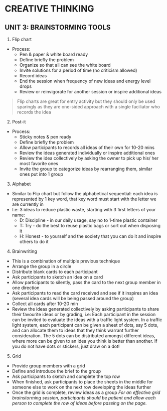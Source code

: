 # CREATIVE THINKING

## UNIT 3: BRAINSTORMING TOOLS

1. Flip chart
  - Process:
    * Pen & paper & white board ready
    * Define briefly the problem
    * Organize so that all can see the white board
    * Invite solutions for a period of time (no criticism allowed)
    * Record ideas
    * End the session when frequency of new ideas and energy level drops
    * Review or reinvigorate for another session or inspire additional ideas
    
  > Flip charts are great for entry activity but they should only be used sparingly as they are one-sided approach with a single faciliator who records the idea
  
2. Post-it
  - Process:
    * Sticky notes & pen ready
    * Define briefly the problem
    * Allow participants to records all ideas of their own for 10-20 mins
    * Review the ideas generated individually or inspire additional ones
    * Review the idea collectively by asking the owner to pick up his/ her most favorite ones
    * Invite the group to categorize ideas by rearranging them, similar ones put into 1 group
    
3. Alphabet
  - Similar to Flip chart but follow the alphabetical sequential: each idea is represented by 1 key word, that key word must start with the letter we are currently in
  - I.e: 3 ideas to reduce plastic waste, starting with 3 first letters of your name:
    * D: Discipline - in our daily usage, say no to 1-time plastic container
    * T: Try - do the best to reuse plastic bags or sort out when disposing it
    * H: Honest - to yourself and the society that you can do it and inspire others to do it
    
4. Brainwriting
  - This is a combination of multiple previous technique
  - Arrange the group in a circle
  - Distribute blank cards to each participant
  - Ask participants to sketch an idea on a card
  - Allow participants to silently, pass the card to the next group member in one direction
  - Ask participants to read the card received and see if it inspires an idea (several idea cards will be being passed around the group)
  - Collect all cards after 10-20 min
  - Review the ideas generated collectively by asking participants to share their favourite ideas or by grading, i.e:
    Each participant in the session can be invited to evaluate the ideas with a traffic light system. In a traffic light system, each participant can be given a sheet of dots, say 5 dots, and can allocate them to ideas that they think warrant further consideration. The 5 dots can be distributed amongst different ideas, where more can be given to an idea you think is better than another. If you do not have dots or stickers, just draw on a dot! 
  
5. Grid
  - Provide group members with a grid 
  - Define and introduce the brief to the group
  - Ask participants to sketch and complete the top row
  - When finished, ask participants to place the sheets in the middle for someone else to work on the next row developing the ideas further
  - Once the grid is complete, review ideas as a group
  _For an effective grid brainstorming session, participants should be patient and allow each person to complete the row of ideas before passing on the page._
      

